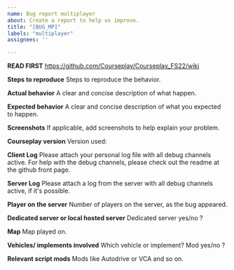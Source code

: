 ```yaml
---
name: Bug report multiplayer
about: Create a report to help us improve.
title: "[BUG_MP]"
labels: "multiplayer"
assignees: ''

---
```

**READ FIRST**
https://github.com/Courseplay/Courseplay_FS22/wiki

**Steps to reproduce**
Steps to reproduce the behavior.

**Actual behavior**
A clear and concise description of what happen.

**Expected behavior**
A clear and concise description of what you expected to happen.

**Screenshots**
If applicable, add screenshots to help explain your problem.

**Courseplay version**
Version used: 

**Client Log**
Please attach your personal log file with all debug channels active.
For help with the debug channels,
please check out the readme at the github front page.

**Server Log**
Please attach a log from the server with all debug channels active, 
if it's possible.

**Player on the server**
Number of players on the server, as the bug appeared.

**Dedicated server or local hosted server**
Dedicated server yes/no ?

**Map**
Map played on.

**Vehicles/ implements involved**
Which vehicle or implement?
Mod yes/no ?

**Relevant script mods**
Mods like Autodrive or VCA and so on.

